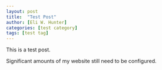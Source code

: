 ```yaml
---
layout: post
title:  "Test Post"
author: [Eli W. Hunter]
categories: [test category]
tags: [test tag]
---
```

This is a test post.

Significant amounts of my website still need to be configured.
